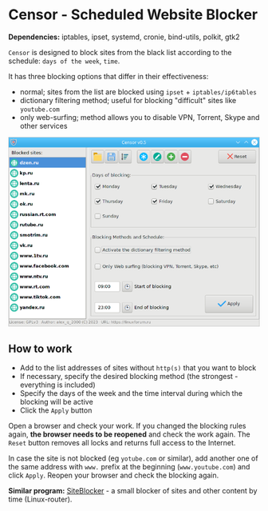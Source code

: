 # Censor - Scheduled Website Blocker
**Dependencies:** iptables, ipset, systemd, cronie, bind-utils, polkit, gtk2

`Censor` is designed to block sites from the black list according to the schedule: `days of the week`, `time`.

It has three blocking options that differ in their effectiveness:
+ normal; sites from the list are blocked using `ipset` + `iptables/ip6tables`
+ dictionary filtering method; useful for blocking "difficult" sites like `youtube.com`
+ only web-surfing; method allows you to disable VPN, Torrent, Skype and other services

![](https://github.com/AKotov-dev/censor/blob/main/ScreenShot4.png)

How to work
--
+ Add to the list addresses of sites without `http(s)` that you want to block
+ If necessary, specify the desired blocking method (the strongest - everything is included)
+ Specify the days of the week and the time interval during which the blocking will be active
+ Click the `Apply` button

Open a browser and check your work. If you changed the blocking rules again, **the browser needs to be reopened** and check the work again. The `Reset` button removes all locks and returns full access to the Internet.

In case the site is not blocked (eg `yotube.com` or similar), add another one of the same address with `www.` prefix at the beginning (`www.youtube.com`) and click `Apply`. Reopen your browser and check the blocking again.

**Similar program:** [SiteBlocker](https://github.com/AKotov-dev/siteblocker) - a small blocker of sites and other content by time (Linux-router).
